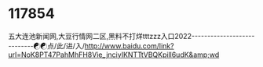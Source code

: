 # 117854
五大连池新闻网,大豆行情网二区,黑料不打烊tttzzz入口2022----------------------------☯☯点/此/进/入/http://www.baidu.com/link?url=NoK8PT47PahMhFH8Vie_jnciyIKNTTtVBQKpill6udK&amp;wd
